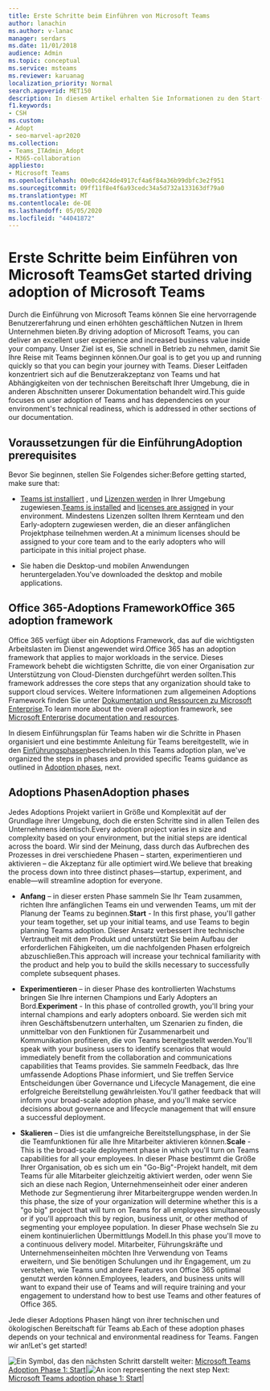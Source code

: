 ```yaml
---
title: Erste Schritte beim Einführen von Microsoft Teams
author: lanachin
ms.author: v-lanac
manager: serdars
ms.date: 11/01/2018
audience: Admin
ms.topic: conceptual
ms.service: msteams
ms.reviewer: karuanag
localization_priority: Normal
search.appverid: MET150
description: In diesem Artikel erhalten Sie Informationen zu den Start-, Experimentier-und Aktivierungs Phasen der Microsoft Teams-Einführung.
f1.keywords:
- CSH
ms.custom:
- Adopt
- seo-marvel-apr2020
ms.collection:
- Teams_ITAdmin_Adopt
- M365-collaboration
appliesto:
- Microsoft Teams
ms.openlocfilehash: 00e0cd424de4917cf4a6f84a36b99dbfc3e2f951
ms.sourcegitcommit: 09ff11f8e4f6a93cedc34a5d732a133163df79a0
ms.translationtype: MT
ms.contentlocale: de-DE
ms.lasthandoff: 05/05/2020
ms.locfileid: "44041872"
---
```

# <a name="get-started-driving-adoption-of-microsoft-teams"></a><span data-ttu-id="5806e-103">Erste Schritte beim Einführen von Microsoft Teams</span><span class="sxs-lookup"><span data-stu-id="5806e-103">Get started driving adoption of Microsoft Teams</span></span>

<span data-ttu-id="5806e-104">Durch die Einführung von Microsoft Teams können Sie eine hervorragende Benutzererfahrung und einen erhöhten geschäftlichen Nutzen in Ihrem Unternehmen bieten.</span><span class="sxs-lookup"><span data-stu-id="5806e-104">By driving adoption of Microsoft Teams, you can deliver an excellent user experience and increased business value inside your company.</span></span> <span data-ttu-id="5806e-105">Unser Ziel ist es, Sie schnell in Betrieb zu nehmen, damit Sie Ihre Reise mit Teams beginnen können.</span><span class="sxs-lookup"><span data-stu-id="5806e-105">Our goal is to get you up and running quickly so that you can begin your journey with Teams.</span></span> <span data-ttu-id="5806e-106">Dieser Leitfaden konzentriert sich auf die Benutzerakzeptanz von Teams und hat Abhängigkeiten von der technischen Bereitschaft Ihrer Umgebung, die in anderen Abschnitten unserer Dokumentation behandelt wird.</span><span class="sxs-lookup"><span data-stu-id="5806e-106">This guide focuses on user adoption of Teams and has dependencies on your environment's technical readiness, which is addressed in other sections of our documentation.</span></span>

## <a name="adoption-prerequisites"></a><span data-ttu-id="5806e-107">Voraussetzungen für die Einführung</span><span class="sxs-lookup"><span data-stu-id="5806e-107">Adoption prerequisites</span></span>

<span data-ttu-id="5806e-108">Bevor Sie beginnen, stellen Sie Folgendes sicher:</span><span class="sxs-lookup"><span data-stu-id="5806e-108">Before getting started, make sure that:</span></span>

- <span data-ttu-id="5806e-109">[Teams ist installiert](get-clients.md) , und [Lizenzen werden](https://docs.microsoft.com/office365/servicedescriptions/teams-service-description) in Ihrer Umgebung zugewiesen.</span><span class="sxs-lookup"><span data-stu-id="5806e-109">[Teams is installed](get-clients.md) and [licenses are assigned](https://docs.microsoft.com/office365/servicedescriptions/teams-service-description) in your environment.</span></span> <span data-ttu-id="5806e-110">Mindestens Lizenzen sollten Ihrem Kernteam und den Early-adoptern zugewiesen werden, die an dieser anfänglichen Projektphase teilnehmen werden.</span><span class="sxs-lookup"><span data-stu-id="5806e-110">At a minimum licenses should be assigned to your core team and to the early adopters who will participate in this initial project phase.</span></span>

- <span data-ttu-id="5806e-111">Sie haben die Desktop-und mobilen Anwendungen heruntergeladen.</span><span class="sxs-lookup"><span data-stu-id="5806e-111">You've downloaded the desktop and mobile applications.</span></span> 

## <a name="office-365-adoption-framework"></a><span data-ttu-id="5806e-112">Office 365-Adoptions Framework</span><span class="sxs-lookup"><span data-stu-id="5806e-112">Office 365 adoption framework</span></span>

<span data-ttu-id="5806e-113">Office 365 verfügt über ein Adoptions Framework, das auf die wichtigsten Arbeitslasten im Dienst angewendet wird.</span><span class="sxs-lookup"><span data-stu-id="5806e-113">Office 365 has an adoption framework that applies to major workloads in the service.</span></span> <span data-ttu-id="5806e-114">Dieses Framework behebt die wichtigsten Schritte, die von einer Organisation zur Unterstützung von Cloud-Diensten durchgeführt werden sollten.</span><span class="sxs-lookup"><span data-stu-id="5806e-114">This framework addresses the core steps that any organization should take to support cloud services.</span></span> <span data-ttu-id="5806e-115">Weitere Informationen zum allgemeinen Adoptions Framework finden Sie unter [Dokumentation und Ressourcen zu Microsoft Enterprise](https://aka.ms/O365AdoptionHub).</span><span class="sxs-lookup"><span data-stu-id="5806e-115">To learn more about the overall adoption framework, see [Microsoft Enterprise documentation and resources](https://aka.ms/O365AdoptionHub).</span></span> 

<span data-ttu-id="5806e-116">In diesem Einführungsplan für Teams haben wir die Schritte in Phasen organisiert und eine bestimmte Anleitung für Teams bereitgestellt, wie in den [Einführungsphasen](#adoption-phases)beschrieben.</span><span class="sxs-lookup"><span data-stu-id="5806e-116">In this Teams adoption plan, we've organized the steps in phases and provided specific Teams guidance as outlined in [Adoption phases](#adoption-phases), next.</span></span>

## <a name="adoption-phases"></a><span data-ttu-id="5806e-117">Adoptions Phasen</span><span class="sxs-lookup"><span data-stu-id="5806e-117">Adoption phases</span></span> 

<span data-ttu-id="5806e-118">Jedes Adoptions Projekt variiert in Größe und Komplexität auf der Grundlage ihrer Umgebung, doch die ersten Schritte sind in allen Teilen des Unternehmens identisch.</span><span class="sxs-lookup"><span data-stu-id="5806e-118">Every adoption project varies in size and complexity based on your environment, but the initial steps are identical across the board.</span></span> <span data-ttu-id="5806e-119">Wir sind der Meinung, dass durch das Aufbrechen des Prozesses in drei verschiedene Phasen – starten, experimentieren und aktivieren – die Akzeptanz für alle optimiert wird.</span><span class="sxs-lookup"><span data-stu-id="5806e-119">We believe that breaking the process down into three distinct phases—startup, experiment, and enable—will streamline adoption for everyone.</span></span>  

- <span data-ttu-id="5806e-120">**Anfang** – in dieser ersten Phase sammeln Sie Ihr Team zusammen, richten Ihre anfänglichen Teams ein und verwenden Teams, um mit der Planung der Teams zu beginnen.</span><span class="sxs-lookup"><span data-stu-id="5806e-120">**Start** - In this first phase, you'll gather your team together, set up your initial teams, and use Teams to begin planning Teams adoption.</span></span> <span data-ttu-id="5806e-121">Dieser Ansatz verbessert ihre technische Vertrautheit mit dem Produkt und unterstützt Sie beim Aufbau der erforderlichen Fähigkeiten, um die nachfolgenden Phasen erfolgreich abzuschließen.</span><span class="sxs-lookup"><span data-stu-id="5806e-121">This approach will increase your technical familiarity with the product and help you to build the skills necessary to successfully complete subsequent phases.</span></span> 

- <span data-ttu-id="5806e-122">**Experimentieren** – in dieser Phase des kontrollierten Wachstums bringen Sie Ihre internen Champions und Early Adopters an Bord.</span><span class="sxs-lookup"><span data-stu-id="5806e-122">**Experiment** - In this phase of controlled growth, you'll bring your internal champions and early adopters onboard.</span></span> <span data-ttu-id="5806e-123">Sie werden sich mit ihren Geschäftsbenutzern unterhalten, um Szenarien zu finden, die unmittelbar von den Funktionen für Zusammenarbeit und Kommunikation profitieren, die von Teams bereitgestellt werden.</span><span class="sxs-lookup"><span data-stu-id="5806e-123">You'll speak with your business users to identify scenarios that would immediately benefit from the collaboration and communications capabilities that Teams provides.</span></span> <span data-ttu-id="5806e-124">Sie sammeln Feedback, das Ihre umfassende Adoptions Phase informiert, und Sie treffen Service Entscheidungen über Governance und Lifecycle Management, die eine erfolgreiche Bereitstellung gewährleisten.</span><span class="sxs-lookup"><span data-stu-id="5806e-124">You'll gather feedback that will inform your broad-scale adoption phase, and you'll make service decisions about governance and lifecycle management that will ensure a successful deployment.</span></span>

- <span data-ttu-id="5806e-125">**Skalieren** – Dies ist die umfangreiche Bereitstellungsphase, in der Sie die Teamfunktionen für alle Ihre Mitarbeiter aktivieren können.</span><span class="sxs-lookup"><span data-stu-id="5806e-125">**Scale** - This is the broad-scale deployment phase in which you'll turn on Teams capabilities for all your employees.</span></span> <span data-ttu-id="5806e-126">In dieser Phase bestimmt die Größe Ihrer Organisation, ob es sich um ein "Go-Big"-Projekt handelt, mit dem Teams für alle Mitarbeiter gleichzeitig aktiviert werden, oder wenn Sie sich an diese nach Region, Unternehmenseinheit oder einer anderen Methode zur Segmentierung ihrer Mitarbeitergruppe wenden werden.</span><span class="sxs-lookup"><span data-stu-id="5806e-126">In this phase, the size of your organization will determine whether this is a "go big" project that will turn on Teams for all employees simultaneously or if you'll approach this by region, business unit, or other method of segmenting your employee population.</span></span> <span data-ttu-id="5806e-127">In dieser Phase wechseln Sie zu einem kontinuierlichen Übermittlungs Modell.</span><span class="sxs-lookup"><span data-stu-id="5806e-127">In this phase you'll move to a continuous delivery model.</span></span> <span data-ttu-id="5806e-128">Mitarbeiter, Führungskräfte und Unternehmenseinheiten möchten Ihre Verwendung von Teams erweitern, und Sie benötigen Schulungen und ihr Engagement, um zu verstehen, wie Teams und andere Features von Office 365 optimal genutzt werden können.</span><span class="sxs-lookup"><span data-stu-id="5806e-128">Employees, leaders, and business units will want to expand their use of Teams and will require training and your engagement to understand how to best use Teams and other features of Office 365.</span></span>   

<span data-ttu-id="5806e-129">Jede dieser Adoptions Phasen hängt von ihrer technischen und ökologischen Bereitschaft für Teams ab.</span><span class="sxs-lookup"><span data-stu-id="5806e-129">Each of these adoption phases depends on your technical and environmental readiness for Teams.</span></span> <span data-ttu-id="5806e-130">Fangen wir an!</span><span class="sxs-lookup"><span data-stu-id="5806e-130">Let's get started!</span></span>


<span data-ttu-id="5806e-131">![Ein Symbol, das den nächsten](media/teams-adoption-next-icon.png) Schritt darstellt weiter: [Microsoft Teams Adoption Phase 1: Start](teams-adoption-phase1.md)|</span><span class="sxs-lookup"><span data-stu-id="5806e-131">![An icon representing the next step](media/teams-adoption-next-icon.png) Next:        [Microsoft Teams adoption phase 1: Start](teams-adoption-phase1.md)|</span></span>
